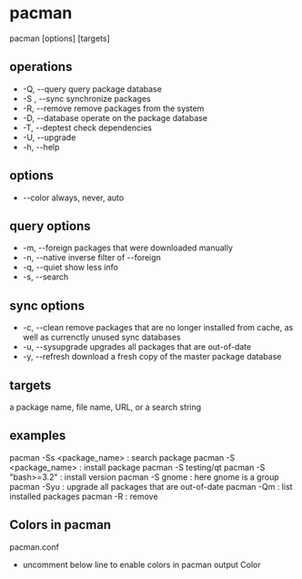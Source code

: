 # pacman

pacman <operation> [options] [targets]

## operations
- -Q, --query
query package database
- -S , --sync
synchronize packages
- -R, --remove
remove packages from the system
- -D, --database
operate on the package database
- -T, --deptest
check dependencies
- -U, --upgrade
- -h, --help

## options
- --color <when>
always, never, auto


## query options
- -m, --foreign
packages that were downloaded manually
- -n, --native
inverse filter of --foreign
- -q, --quiet
show less info
- -s, --search <regexp>

## sync options
- -c, --clean
remove packages that are no longer installed from cache, as well as currenctly unused sync databases
- -u, --sysupgrade
upgrades all packages that are out-of-date
- -y, --refresh
download a fresh copy of the master package database

## targets
a package name, file name, URL, or a search string


## examples
pacman -Ss <package_name> : search package
pacman -S <package_name> : install package
pacman -S testing/qt
pacman -S "bash>=3.2" : install version
pacman -S gnome   : here gnome is a group
pacman -Syu : upgrade all packages that are out-of-date
pacman -Qm : list installed packages
pacman -R <package> : remove






## Colors in pacman
pacman.conf
- uncomment below line to enable colors in pacman output
Color

